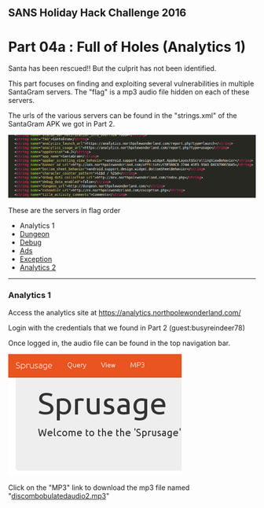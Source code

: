 ## SANS Holiday Hack Challenge 2016
# Part 04a : Full of Holes (Analytics 1)

Santa has been rescued!! But the culprit has not been identified.

This part focuses on finding and exploiting several vulnerabilities in multiple SantaGram servers. The "flag" is a mp3 audio file hidden on each of these servers.

The urls of the various servers can be found in the "strings.xml" of the SantaGram APK we got in Part 2.

![servers](../04a/img/01.png)

These are the servers in flag order
- Analytics 1
- [Dungeon](../04b/#dungeon)
- [Debug](../04c/#debug)
- [Ads](../04d/#ads)
- [Exception](../04e/#exception)
- [Analytics 2](../04f/#analytics-2)

---

### Analytics 1

Access the analytics site at https://analytics.northpolewonderland.com/

Login with the credentials that we found in Part 2 (guest:busyreindeer78)

Once logged in, the audio file can be found in the top navigation bar.

![navbar](img/02.png)

Click on the "MP3" link to download the mp3 file named "[discombobulatedaudio2.mp3](../05/discombobulatedaudio2.mp3)"
